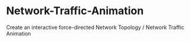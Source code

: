 # Network-Traffic-Animation
Create an interactive force-directed Network Topology / Network Traffic Animation
